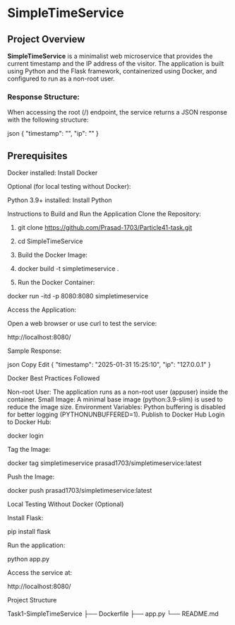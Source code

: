 # **SimpleTimeService**

## **Project Overview**

**SimpleTimeService** is a minimalist web microservice that provides the current timestamp and the IP address of the visitor. The application is built using Python and the Flask framework, containerized using Docker, and configured to run as a non-root user.

### **Response Structure:**

When accessing the root (/) endpoint, the service returns a JSON response with the following structure:

json
{
  "timestamp": "<current date and time>",
  "ip": "<IP address of the visitor>"
}



## **Prerequisites**
Docker installed: Install Docker

Optional (for local testing without Docker):

Python 3.9+ installed: Install Python

Instructions to Build and Run the Application
Clone the Repository:

 1. git clone https://github.com/Prasad-1703/Particle41-task.git

 2. cd SimpleTimeService

 3. Build the Docker Image:

 4. docker build -t simpletimeservice .

 5. Run the Docker Container:

docker run -itd -p 8080:8080 simpletimeservice

Access the Application:

Open a web browser or use curl to test the service:

http://localhost:8080/

Sample Response:

json
Copy
Edit
{
  "timestamp": "2025-01-31 15:25:10",
  "ip": "127.0.0.1"
}

Docker Best Practices Followed

Non-root User: The application runs as a non-root user (appuser) inside the container.
Small Image: A minimal base image (python:3.9-slim) is used to reduce the image size.
Environment Variables: Python buffering is disabled for better logging (PYTHONUNBUFFERED=1).
Publish to Docker Hub
Login to Docker Hub:

docker login

Tag the Image:

docker tag simpletimeservice prasad1703/simpletimeservice:latest

Push the Image:

docker push prasad1703/simpletimeservice:latest

Local Testing Without Docker (Optional)

Install Flask:

pip install flask

Run the application:

python app.py

Access the service at:

http://localhost:8080/

Project Structure

Task1-SimpleTimeService
├── Dockerfile
├── app.py
└── README.md
